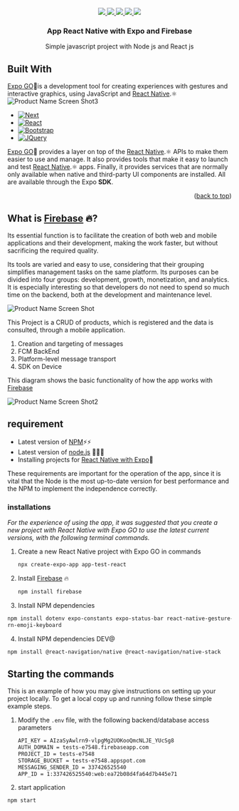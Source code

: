 <div id="top"></div>
<!--[![Contributors][contributors-shield]][contributors-url]-->

<!-- PROJECT LOGO -->
<br />
<div align="center">
  <a href="https://github.com/othneildrew/Best-README-Template">
    <img src="https://img.icons8.com/color/144/000000/typescript.png"/>
  </a>
  <a href="https://github.com/othneildrew/Best-README-Template">
    <img src="https://img.icons8.com/external-others-amoghdesign/144/000000/external-react-native-soleicons-fill-vol-1-others-amoghdesign.png"/>
  </a>
  <a href="https://github.com/othneildrew/Best-README-Template">
    <img src="https://img.icons8.com/color/144/000000/firebase.png"/>
  </a>
  <a href="#">
    <img src="https://img.icons8.com/fluency/144/null/iphone14-pro.png"/>
  </a>
  <a href="#">
    <img src="https://img.icons8.com/fluency/144/null/android-os.png"/>
  </a>

  <h3 align="center">App <b>React Native</b> with <b>Expo</b> and <b>Firebase</b> </h3>

  <p align="center">
    Simple javascript project with Node js and React js
    <br />
</div>


<!-- ABOUT THE PROJECT -->
## Built With
[Expo GO](https://expo.dev/client)🔼is a development tool for creating experiences with gestures and interactive graphics, using JavaScript and [React Native](https://reactnative.dev/).⚛️
![Product Name Screen Shot3][product-screenshot3]

* [![Next][Next.js]][Next-url]
* [![React][React.js]][React-url]
* [![Bootstrap][Bootstrap.com]][Bootstrap-url]
* [![JQuery][JQuery.com]][JQuery-url]

[Expo GO](https://expo.dev/client)🔼 provides a layer on top of the [React Native](https://reactnative.dev/).⚛️ APIs to make them easier to use and manage. It also provides tools that make it easy to launch and test [React Native](https://reactnative.dev/).⚛️ apps. Finally, it provides services that are normally only available when native and third-party UI components are installed. All are available through the Expo <b>SDK</b>.

<p align="right">(<a href="#top">back to top</a>)</p>


## What is [Firebase](https://firebase.google.com/?hl=es) 🔥?
Its essential function is to facilitate the creation of both web and mobile applications and their development, making the work faster, but without sacrificing the required quality.

Its tools are varied and easy to use, considering that their grouping simplifies management tasks on the same platform. Its purposes can be divided into four groups: development, growth, monetization, and analytics. It is especially interesting so that developers do not need to spend so much time on the backend, both at the development and maintenance level.

![Product Name Screen Shot][product-screenshot]

This Project is a CRUD of products, which is registered and the data is consulted, through a mobile application.

1. Creation and targeting of messages
2. FCM BackEnd 
3. Platform-level message transport 
4. SDK on Device

This diagram shows the basic functionality of how the app works with [Firebase](https://firebase.google.com/?hl=es)

![Product Name Screen Shot2][product-screenshot2]

## requirement

* Latest version of [NPM](https://www.npmjs.com/package/download)⚡⚡
* Latest version of [node.js](https://nodejs.org/es) 🍃🍃🍃
* Installing projects for [React Native with Expo](https://expo.dev/client)🔼

These requirements are important for the operation of the app, since it is vital that the Node is the most up-to-date version for best performance and the NPM to implement the independence correctly.

### installations 

_For the experience of using the app, it was suggested that you create a new project with React Native with Expo GO to use the latest current versions, with the following terminal commands._

1. Create a new React Native project with Expo GO in commands
   ```sh
   npx create-expo-app app-test-react
   ```
2. Install [Firebase](https://firebase.google.com/?hl=es) 🔥
   ```sh
   npm install firebase
   ```
3. Install NPM dependencies 
  ```sh
  npm install dotenv expo-constants expo-status-bar react-native-gesture-handle react-native-safe-area-context react-native-screens react-native-svg 
rn-emoji-keyboard 
  ```
  4. Install NPM dependencies DEV@
  ```sh
  npm install @react-navigation/native @react-navigation/native-stack
   ```
   
<!-- GETTING STARTED -->
## Starting the commands

This is an example of how you may give instructions on setting up your project locally.
To get a local copy up and running follow these simple example steps.

1. Modify the `.env` file, with the following backend/database access parameters
   ```sh
   API_KEY = AIzaSyAwlrn9-vlpgMg2UOKooQmcNLJE_YUcSg8
   AUTH_DOMAIN = tests-e7548.firebaseapp.com
   PROJECT_ID = tests-e7548
   STORAGE_BUCKET = tests-e7548.appspot.com
   MESSAGING_SENDER_ID = 337426525540
   APP_ID = 1:337426525540:web:ea72b08d4fa64d7b445e71
   ```
2. start application
  ```sh
  npm start
   ```

<!-- ACKNOWLEDGMENTS 
## Acknowledgments

Use this space to list resources you find helpful and would like to give credit to. 

* [Choose an Open Source License](https://choosealicense.com)
* [GitHub Emoji Cheat Sheet](https://www.webpagefx.com/tools/emoji-cheat-sheet)
* [Malven's Flexbox Cheatsheet](https://flexbox.malven.co/)
* [Malven's Grid Cheatsheet](https://grid.malven.co/)
* [Img Shields](https://shields.io)
* [GitHub Pages](https://pages.github.com)
* [Font Awesome](https://fontawesome.com)
* [React Icons](https://react-icons.github.io/react-icons/search)

<p align="right">(<a href="#top">back to top</a>)</p> -->

<!-- MARKDOWN LINKS & IMAGES -->

[contributors-shield]: https://img.shields.io/github/contributors/othneildrew/Best-README-Template.svg?style=for-the-badge
[contributors-url]: https://github.com/othneildrew/Best-README-Template/graphs/contributors
[forks-shield]: https://img.shields.io/github/forks/othneildrew/Best-README-Template.svg?style=for-the-badge
[forks-url]: https://github.com/othneildrew/Best-README-Template/network/members
[stars-shield]: https://img.shields.io/github/stars/othneildrew/Best-README-Template.svg?style=for-the-badge
[stars-url]: https://github.com/othneildrew/Best-README-Template/stargazers
[issues-shield]: https://img.shields.io/github/issues/othneildrew/Best-README-Template.svg?style=for-the-badge
[issues-url]: https://github.com/othneildrew/Best-README-Template/issues
[license-shield]: https://img.shields.io/github/license/othneildrew/Best-README-Template.svg?style=for-the-badge
[license-url]: https://github.com/othneildrew/Best-README-Template/blob/master/LICENSE.txt
[linkedin-shield]: https://img.shields.io/badge/-LinkedIn-black.svg?style=for-the-badge&logo=linkedin&colorB=555
[linkedin-url]: https://www.linkedin.com/in/freddr-ruiz-90932b202/
[product-screenshot]: assets/23423456.png
[product-screenshot2]: assets/263673729865.png
[product-screenshot3]: assets/134262741253176.png
[Next.js]: https://img.shields.io/badge/next.js-000000?style=for-the-badge&logo=nextdotjs&logoColor=white
[Next-url]: https://nextjs.org/
[React.js]: https://img.shields.io/badge/React-20232A?style=for-the-badge&logo=react&logoColor=61DAFB
[React-url]: https://reactjs.org/
[Vue.js]: https://img.shields.io/badge/Vue.js-35495E?style=for-the-badge&logo=vuedotjs&logoColor=4FC08D
[Vue-url]: https://vuejs.org/
[Angular.io]: https://img.shields.io/badge/Angular-DD0031?style=for-the-badge&logo=angular&logoColor=white
[Angular-url]: https://angular.io/
[Svelte.dev]: https://img.shields.io/badge/Svelte-4A4A55?style=for-the-badge&logo=svelte&logoColor=FF3E00
[Svelte-url]: https://svelte.dev/
[Laravel.com]: https://img.shields.io/badge/Laravel-FF2D20?style=for-the-badge&logo=laravel&logoColor=white
[Laravel-url]: https://laravel.com
[Bootstrap.com]: https://img.shields.io/badge/Bootstrap-563D7C?style=for-the-badge&logo=bootstrap&logoColor=white
[Bootstrap-url]: https://getbootstrap.com
[JQuery.com]: https://img.shields.io/badge/jQuery-0769AD?style=for-the-badge&logo=jquery&logoColor=white
[JQuery-url]: https://jquery.com 
